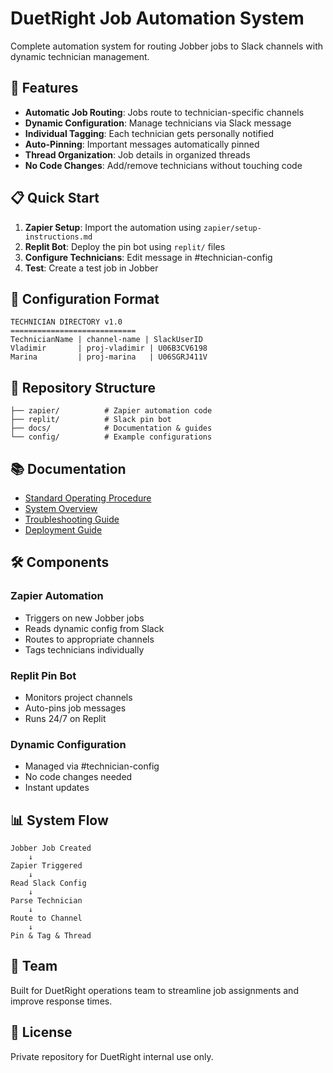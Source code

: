 # DuetRight Job Automation System

Complete automation system for routing Jobber jobs to Slack channels with dynamic technician management.

## 🚀 Features

- **Automatic Job Routing**: Jobs route to technician-specific channels
- **Dynamic Configuration**: Manage technicians via Slack message
- **Individual Tagging**: Each technician gets personally notified
- **Auto-Pinning**: Important messages automatically pinned
- **Thread Organization**: Job details in organized threads
- **No Code Changes**: Add/remove technicians without touching code

## 📋 Quick Start

1. **Zapier Setup**: Import the automation using `zapier/setup-instructions.md`
2. **Replit Bot**: Deploy the pin bot using `replit/` files
3. **Configure Technicians**: Edit message in #technician-config
4. **Test**: Create a test job in Jobber

## 🔧 Configuration Format

```
TECHNICIAN DIRECTORY v1.0
============================
TechnicianName | channel-name | SlackUserID
Vladimir       | proj-vladimir | U06B3CV6198
Marina         | proj-marina   | U06SGRJ411V
```

## 📁 Repository Structure

```
├── zapier/          # Zapier automation code
├── replit/          # Slack pin bot
├── docs/            # Documentation & guides
└── config/          # Example configurations
```

## 📚 Documentation

- [Standard Operating Procedure](docs/standard-operating-procedure.md)
- [System Overview](docs/system-overview.md)
- [Troubleshooting Guide](docs/troubleshooting.md)
- [Deployment Guide](docs/deployment-guide.md)

## 🛠️ Components

### Zapier Automation
- Triggers on new Jobber jobs
- Reads dynamic config from Slack
- Routes to appropriate channels
- Tags technicians individually

### Replit Pin Bot
- Monitors project channels
- Auto-pins job messages
- Runs 24/7 on Replit

### Dynamic Configuration
- Managed via #technician-config
- No code changes needed
- Instant updates

## 📊 System Flow

```
Jobber Job Created
    ↓
Zapier Triggered
    ↓
Read Slack Config
    ↓
Parse Technician
    ↓
Route to Channel
    ↓
Pin & Tag & Thread
```

## 👥 Team

Built for DuetRight operations team to streamline job assignments and improve response times.

## 📄 License

Private repository for DuetRight internal use only.